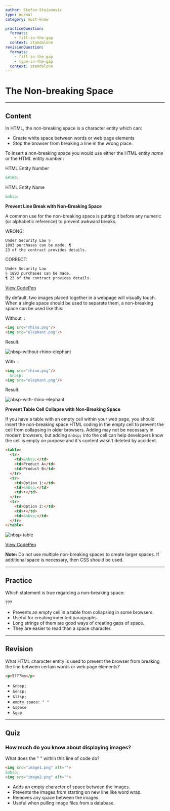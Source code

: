 ```yaml
---
author: Stefan-Stojanovic
type: normal
category: must-know

practiceQuestion:
  formats:
    - fill-in-the-gap
  context: standalone
revisionQuestion:
  formats:
    - fill-in-the-gap
    - type-in-the-gap
  context: standalone
---
```


# The Non-breaking Space


---

## Content

In HTML, the non-breaking space is a character entity which can:

- Create white space between words or web page elements
- Stop the browser from breaking a line in the wrong place.

To insert a non-breaking space you would use either the HTML entity *name* or the HTML entity *number* :

HTML Entity Number

```html
&#160;
```

HTML Entity Name

```html
&nbsp;
```

**Prevent Line Break with Non-Breaking Space**

A common use for the non-breaking space is putting it before any numeric (or alphabetic reference) to prevent awkward breaks.

WRONG:

```html
Under Security Law §
1893 purchases can be made. ¶
23 of the contract provides details.
```

CORRECT:

```html
Under Security Law
§ 1893 purchases can be made.
¶ 23 of the contract provides details.
```

[View CodePen](https://codepen.io/enkidevs/pen/YjNpVa)

By default, two images placed together in a webpage will visually touch. When a single space should be used to separate them, a non-breaking space can be used like this:

Without  :

```html
<img src="rhino.png"/>
<img src="elephant.png"/>
```

Result:

![nbsp-without-rhino-elephant](https://img.enkipro.com/457a1d9fabeb7df7ed59a0167ec59995.png)

With  :

```html
<img src="rhino.png"/>
  &nbsp;
<img src="elephant.png"/>
```

Result:

![nbsp-with-rhino-elephant](https://img.enkipro.com/c78795050155a41abda13e362b5ef48f.png)

**Prevent Table Cell Collapse with Non-Breaking Space**

If you have a table with an empty cell within your web page, you should insert the non-breaking space HTML coding in the empty cell to prevent the cell from collapsing in older browsers. Adding may not be necessary in modern browsers, but adding `&nbsp;` into the cell can help developers know the cell is empty on purpose and it's content wasn't deleted by accident.

```html
<table>
  <tr>
    <td>&nbsp;</td>
    <td>Product A</td>
    <td>Product B</td>
  </tr>
  <tr>
    <td>Option 1:</td>
    <td>&nbsp;</td>
    <td>•</td>
  </tr>
  <tr>
    <td>Option 2:</td>
    <td>•</td>
    <td>&nbsp;</td>
  </tr>
</table>
```

![nbsp-table](https://img.enkipro.com/da73d862a6c923bf657154b55e8c0fec.png)

[View CodePen](https://codepen.io/enkidevs/pen/PBpLqV)

**Note:** Do not use multiple non-breaking spaces to create larger spaces. If additional space is necessary, then CSS should be used.


---

## Practice

Which statement is true regarding a non-breaking space:

???

- Prevents an empty cell in a table from collapsing in some browsers.
- Useful for creating indented paragraphs.
- Long strings of them are good ways of creating gaps of space.
- They are easier to read than a space character.


---

## Revision

What HTML character entity is used to prevent the browser from breaking the line between certain words or web page elements?

```html
<p>5???km</p>
```

- `&nbsp;`
- `&ensp;`
- `&ltsp;`
- `empty space: " "`
- `&space`
- `&gap`


---

## Quiz

### How much do you know about displaying images?


What does the " " within this line of code do?

```html
<img src="image1.png" alt="">
&nbsp;
<img src="image2.png" alt="">
```

- Adds an empty character of space between the images.
- Prevents the images from starting on new line like word wrap.
- Removes any space between the images.
- Useful when pulling image files from a database.
